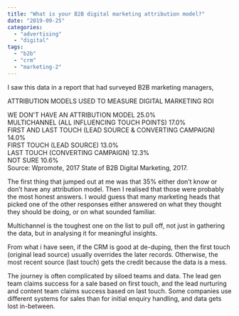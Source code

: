 ```yaml
---
title: "What is your B2B digital marketing attribution model?"
date: "2019-09-25"
categories: 
  - "advertising"
  - "digital"
tags: 
  - "b2b"
  - "crm"
  - "marketing-2"
---
```


I saw this data in a report that had surveyed B2B marketing managers,

ATTRIBUTION MODELS USED TO MEASURE DIGITAL MARKETING ROI  
  
WE DON'T HAVE AN ATTRIBUTION MODEL 25.0%  
MULTICHANNEL (ALL INFLUENCING TOUCH POINTS) 17.0%  
FIRST AND LAST TOUCH (LEAD SOURCE & CONVERTING CAMPAIGN) 14.0%  
FIRST TOUCH (LEAD SOURCE) 13.0%  
LAST TOUCH (CONVERTING CAMPAIGN) 12.3%  
NOT SURE 10.6%  
Source: Wpromote, 2017 State of B2B Digital Marketing, 2017.

The first thing that jumped out at me was that 35% either don’t know or don’t have any attribution model. Then I realised that those were probably the most honest answers. I would guess that many marketing heads that picked one of the other responses either answered on what they thought they should be doing, or on what sounded familiar.

Multichannel is the toughest one on the list to pull off, not just in gathering the data, but in analysing it for meaningful insights.

From what i have seen, if the CRM is good at de-duping, then the first touch (original lead source) usually overrides the later records. Otherwise, the most recent source (last touch) gets the credit because the data is a mess.

The journey is often complicated by siloed teams and data. The lead gen team claims success for a sale based on first touch, and the lead nurturing and content team claims success based on last touch. Some companies use different systems for sales than for initial enquiry handling, and data gets lost in-between.
